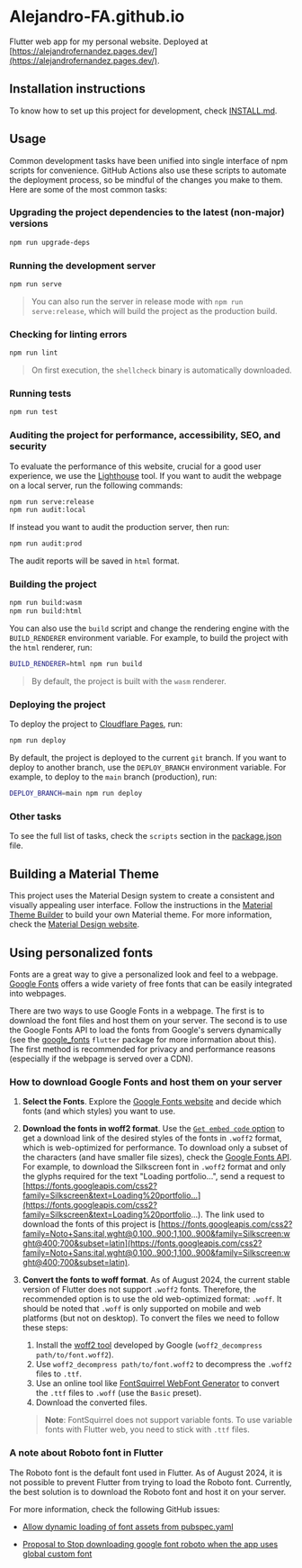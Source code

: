 # Alejandro-FA.github.io

Flutter web app for my personal website. Deployed at [https://alejandrofernandez.pages.dev/](https://alejandrofernandez.pages.dev/).

## Installation instructions

To know how to set up this project for development, check [INSTALL.md](INSTALL.md).

## Usage

Common development tasks have been unified into single interface of npm scripts for convenience. GitHub Actions also use these scripts to automate the deployment process, so be mindful of the changes you make to them. Here are some of the most common tasks:

### Upgrading the project dependencies to the latest (non-major) versions

```bash
npm run upgrade-deps
```

### Running the development server

```bash
npm run serve
```

> You can also run the server in release mode with `npm run serve:release`, which will build the project as the production build.

### Checking for linting errors

```bash
npm run lint
```

> On first execution, the `shellcheck` binary is automatically downloaded.

### Running tests

```bash
npm run test
```

### Auditing the project for performance, accessibility, SEO, and security

To evaluate the performance of this website, crucial for a good user experience, we use the [Lighthouse](https://developers.google.com/web/tools/lighthouse) tool. If you want to audit the webpage on a local server, run the following commands:

```bash
npm run serve:release
npm run audit:local
```

If instead you want to audit the production server, then run:

```bash
npm run audit:prod
```

The audit reports will be saved in `html` format.

### Building the project

```bash
npm run build:wasm
npm run build:html
```

You can also use the `build` script and change the rendering engine with the `BUILD_RENDERER` environment variable. For example, to build the project with the `html` renderer, run:

```bash
BUILD_RENDERER=html npm run build
```

> By default, the project is built with the `wasm` renderer.

### Deploying the project

To deploy the project to [Cloudflare Pages](https://pages.cloudflare.com/), run:

```bash
npm run deploy
```

By default, the project is deployed to the current `git` branch. If you want to deploy to another branch, use the `DEPLOY_BRANCH` environment variable. For example, to deploy to the `main` branch (production), run:

```bash
DEPLOY_BRANCH=main npm run deploy
```

### Other tasks

To see the full list of tasks, check the `scripts` section in the [package.json](package.json) file.


## Building a Material Theme

This project uses the Material Design system to create a consistent and visually appealing user interface. Follow the instructions in the [Material Theme Builder](https://material-foundation.github.io/material-theme-builder/) to build your own Material theme. For more information, check the [Material Design website](https://m3.material.io/blog/material-theme-builder).

## Using personalized fonts

Fonts are a great way to give a personalized look and feel to a webpage. [Google Fonts](https://fonts.google.com/) offers a wide variety of free fonts that can be easily integrated into webpages.

There are two ways to use Google Fonts in a webpage. The first is to download the font files and host them on your server. The second is to use the Google Fonts API to load the fonts from Google's servers dynamically (see the [google_fonts](https://pub.dev/packages/google_fonts) `flutter` package for more information about this). The first method is recommended for privacy and performance reasons (especially if the webpage is served over a CDN).

### How to download Google Fonts and host them on your server

1. **Select the Fonts**. Explore the [Google Fonts website](https://fonts.google.com/) and decide which fonts (and which styles) you want to use.

2. **Download the fonts in woff2 format**. Use the [`Get embed code` option](https://fonts.google.com/selection/embed) to get a download link of the desired styles of the fonts in `.woff2` format, which is web-optimized for performance. To download only a subset of the characters (and have smaller file sizes), check the [Google Fonts API](https://developers.google.com/fonts/docs/getting_started). For example, to download the Silkscreen font in `.woff2` format and only the glyphs required for the text "Loading portfolio...", send a request to [https://fonts.googleapis.com/css2?family=Silkscreen&text=Loading%20portfolio...](https://fonts.googleapis.com/css2?family=Silkscreen&text=Loading%20portfolio...). The link used to download the fonts of this project is [https://fonts.googleapis.com/css2?family=Noto+Sans:ital,wght@0,100..900;1,100..900&family=Silkscreen:wght@400;700&subset=latin](https://fonts.googleapis.com/css2?family=Noto+Sans:ital,wght@0,100..900;1,100..900&family=Silkscreen:wght@400;700&subset=latin).

3. **Convert the fonts to woff format**. As of August 2024, the current stable version of Flutter does not support `.woff2` fonts. Therefore, the recommended option is to use the old web-optimized format: `.woff`. It should be noted that `.woff` is only supported on mobile and web platforms (but not on desktop). To convert the files we need to follow these steps:

    1. Install the [woff2 tool](https://github.com/google/woff2) developed by Google (`woff2_decompress path/to/font.woff2`).
    2. Use `woff2_decompress path/to/font.woff2` to decompress the `.woff2` files to `.ttf`.
    3. Use an online tool like [FontSquirrel WebFont Generator](https://www.fontsquirrel.com/tools/webfont-generator) to convert the `.ttf` files to `.woff` (use the `Basic` preset).
    4. Download the converted files.

    > **Note**: FontSquirrel does not support variable fonts. To use variable fonts with Flutter web, you need to stick with `.ttf` files.


### A note about Roboto font in Flutter

The Roboto font is the default font used in Flutter. As of August 2024, it is not possible to prevent Flutter from trying to load the Roboto font. Currently, the best solution is to download the Roboto font and host it on your server.

For more information, check the following GitHub issues:

- [Allow dynamic loading of font assets from pubspec.yaml](https://github.com/flutter/flutter/issues/122282)

- [Proposal to Stop downloading google font roboto when the app uses global custom font](https://github.com/flutter/flutter/issues/136118)
